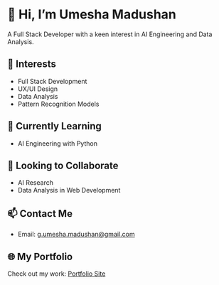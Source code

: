 # 👋 Hi, I’m Umesha Madushan
A Full Stack Developer with a keen interest in AI Engineering and Data Analysis.

## 👀 Interests
- Full Stack Development
- UX/UI Design
- Data Analysis
- Pattern Recognition Models

## 🌱 Currently Learning
- AI Engineering with Python

## 💞 Looking to Collaborate
- AI Research
- Data Analysis in Web Development

## 📫 Contact Me
- Email: [g.umesha.madushan@gmail.com](mailto:g.umesha.madushan@gmail.com)

## 🌐 My Portfolio
Check out my work: [Portfolio Site](https://umesha-g.github.io/Portfolio-Site-Umesha_G/)
<!---
umesha-g/umesha-g is a ✨ special ✨ repository because its `README.md` (this file) appears on your GitHub profile.
You can click the Preview link to take a look at your changes.
--->

